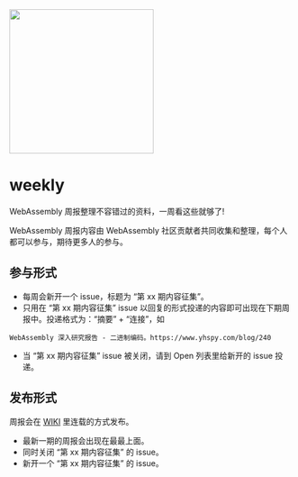 <img src="https://user-images.githubusercontent.com/799578/27982542-5957bcba-63d6-11e7-93a6-2e71b30e87a5.png" width="256"/>

# weekly
WebAssembly 周报整理不容错过的资料，一周看这些就够了!

WebAssembly 周报内容由 WebAssembly 社区贡献者共同收集和整理，每个人都可以参与，期待更多人的参与。

## 参与形式

 - 每周会新开一个 issue，标题为 “第 xx 期内容征集”。
 - 只用在 “第 xx 期内容征集” issue 以回复的形式投递的内容即可出现在下期周报中。投递格式为：“摘要” + “连接”，如
 ```
 WebAssembly 深入研究报告 - 二进制编码。https://www.yhspy.com/blog/240
 ```
 - 当 “第 xx 期内容征集” issue 被关闭，请到 Open 列表里给新开的 issue 投递。
 
 ## 发布形式
 
 周报会在 [WIKI](https://github.com/WebAssembly-cn/weekly/wiki) 里连载的方式发布。
 
 - 最新一期的周报会出现在最最上面。
 - 同时关闭 “第 xx 期内容征集” 的 issue。
 - 新开一个 “第 xx 期内容征集” 的 issue。

